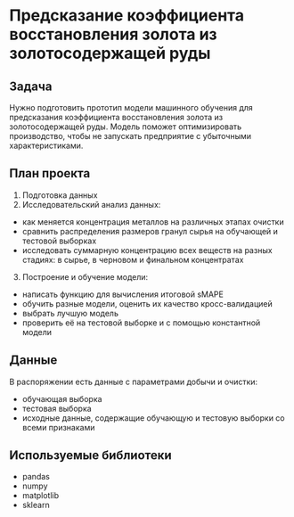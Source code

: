 # Предсказание коэффициента восстановления золота из золотосодержащей руды

## Задача
Нужно подготовить прототип модели машинного обучения для предсказания коэффициента восстановления золота из золотосодержащей руды. Модель поможет оптимизировать производство, чтобы не запускать предприятие с убыточными характеристиками.


## План проекта
1. Подготовка данных
2. Исследовательский анализ данных:
- как меняется концентрация металлов на различных этапах очистки
- сравнить распределения размеров гранул сырья на обучающей и тестовой выборках
- исследовать суммарную концентрацию всех веществ на разных стадиях: в сырье, в черновом и финальном концентратах
3. Построение и обучение модели:
- написать функцию для вычисления итоговой sMAPE
- обучить разные модели, оценить их качество кросс-валидацией
- выбрать лучшую модель
- проверить её на тестовой выборке и с помощью константной модели

## Данные
В распоряжении есть данные с параметрами добычи и очистки:
- обучающая выборка
- тестовая выборка
- исходные данные, содержащие обучающую и тестовую выборки со всеми признаками

## Используемые библиотеки
- pandas
- numpy
- matplotlib
- sklearn